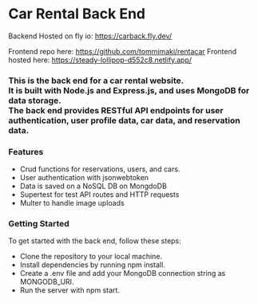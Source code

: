 # Car Rental Back End

Backend Hosted on fly io: https://carback.fly.dev/

Frontend repo here: https://github.com/tommimaki/rentacar
Frontend hosted here: https://steady-lollipop-d552c8.netlify.app/

### This is the back end for a car rental website. <br /> It is built with Node.js and Express.js, and uses MongoDB for data storage. <br /> The back end provides RESTful API endpoints for user authentication, user profile data, car data, and reservation data.

### Features

- Crud functions for reservations, users, and cars.
- User authentication with jsonwebtoken
- Data is saved on a NoSQL DB on MongdoDB
- Supertest for test API routes and HTTP requests
- Multer to handle image uploads

### Getting Started

To get started with the back end, follow these steps:

- Clone the repository to your local machine.
- Install dependencies by running npm install.
- Create a .env file and add your MongoDB connection string as MONGODB_URI.
- Run the server with npm start.
